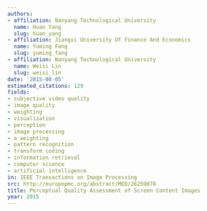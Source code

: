 ```yaml
---
authors:
- affiliation: Nanyang Technological University
  name: Huan Yang
  slug: huan_yang
- affiliation: Jiangxi University Of Finance And Economics
  name: Yuming Fang
  slug: yuming_fang
- affiliation: Nanyang Technological University
  name: Weisi Lin
  slug: weisi_lin
date: '2015-08-05'
estimated_citations: 129
fields:
- subjective video quality
- image quality
- weighting
- visualization
- perception
- image processing
- a weighting
- pattern recognition
- transform coding
- information retrieval
- computer science
- artificial intelligence
in: IEEE Transactions on Image Processing
src: http://europepmc.org/abstract/MED/26259078
title: Perceptual Quality Assessment of Screen Content Images
year: 2015
---
```

